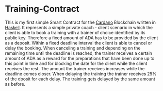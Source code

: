 # Training-Contract
This is my first simple Smart Contract for the [Cardano](https://cardano.org/) Blockchain written in [Haskell](https://www.haskell.org/). It represents a simple private coach - client scenario in which the client is able to book a training with a trainer of choice identified by its public key. Therefore a fixed amount of ADA has to be provided by the client as a deposit. Within a fixed deadline interval the client is able to cancel or delay the booking. When canceling a training and depending on the remaining time until the deadline is reached, the trainer receives a certain amount of ADA as a reward for the preparations that have been done up to this point in time and for blocking the date for the client while the client receives the rest. The amount the trainer receives increases while the deadline comes closer. When delaying the training the trainer receives 25% of the dposit for each delay. The training gets delayed by the same amount as before.

